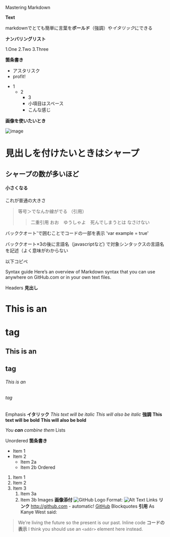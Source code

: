 Mastering Markdown

**Text**

markdownでとても簡単に言葉を**ボールド**（強調）や*イタリック*にできる

**ナンバリングリスト**


1.One
2.Two
3.Three

**箇条書き**

* アスタリスク
* profit!



- 1
    - 2 
         - 3
         - 小項目はスペース
         - こんな感じ  

**画像を使いたいとき**

![image](C:\Users\智顕\Pictures\スクショ\zippo.png)


# 見出しを付けたいときはシャープ

## シャープの数が多いほど

#### 小さくなる

これが普通の大きさ


> 等号＞でなんか線がでる
> （引用）
> >二重引用
>>おお　ゆうしゃよ　死んでしまうとは
>>なさけない

バッククオート'で囲むことでコードの一部を表示
'var example = true' 

バッククオート×3の後に言語名（javascriptなど)
で対象シンタックスの言語名を記述（よく意味がわからない

以下コピペ


Syntax guide
Here’s an overview of Markdown syntax that you can use anywhere on GitHub.com or in your own text files.

Headers
**見出し**
# This is an <h1> tag
## This is an <h2> tag
###### This is an <h6> tag
Emphasis
**イタリック**
*This text will be italic*
_This will also be italic_
**強調**
**This text will be bold**
__This will also be bold__

_You **can** combine them_
Lists

Unordered
**箇条書き**
* Item 1
* Item 2
  * Item 2a
  * Item 2b
Ordered

1. Item 1
1. Item 2
1. Item 3
   1. Item 3a
   1. Item 3b
Images
**画像添付**
![GitHub Logo](/images/logo.png)
Format: ![Alt Text](url)
Links
**リンク**
http://github.com - automatic!
[GitHub](http://github.com)
Blockquotes
**引用**
As Kanye West said:

> We're living the future so
> the present is our past.
Inline code
**コードの表示**
I think you should use an
`<addr>` element here instead.